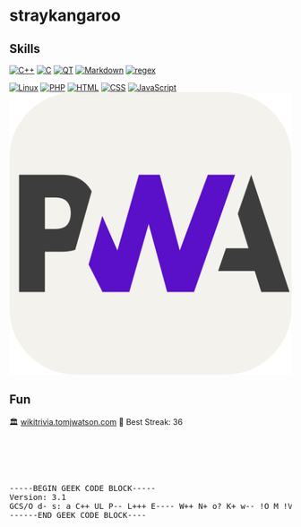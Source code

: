# straykangaroo

## Skills

[![C++](https://skillicons.dev/icons?i=cpp&theme=light)](https://en.wikipedia.org/wiki/C%2B%2B "C++")
[![C](https://skillicons.dev/icons?i=c&theme=light)](https://en.wikipedia.org/wiki/C_%28programming_language%29 "C")
[![QT](https://skillicons.dev/icons?i=qt&theme=light)](https://www.qt.io/ "QT")
[![Markdown](https://skillicons.dev/icons?i=md&theme=light)](https://en.wikipedia.org/wiki/Markdown "Markdown")
[![regex](https://skillicons.dev/icons?i=regex&theme=light)](https://en.wikipedia.org/wiki/Regular_expression "Regex")

[![Linux](https://skillicons.dev/icons?i=linux&theme=light)](https://en.wikipedia.org/wiki/Linux "Linux")
[![PHP](https://skillicons.dev/icons?i=php)](https://www.php.net/ "PHP")
[![HTML](https://skillicons.dev/icons?i=html&theme=light)](https://html.spec.whatwg.org/ "HTML")
[![CSS](https://skillicons.dev/icons?i=css&theme=light)](https://www.w3.org/TR/CSS/ "CSS")
[![JavaScript](https://skillicons.dev/icons?i=js&theme=light)](https://en.wikipedia.org/wiki/JavaScript)
[![Progressive Web App](pwa.svg)](https://en.wikipedia.org/wiki/Progressive_web_app)


## Fun

🏛️ [wikitrivia.tomjwatson.com](https://wikitrivia.tomjwatson.com) 🥇 Best Streak: 36

<br><br><br><br>
<pre>
-----BEGIN GEEK CODE BLOCK-----
Version: 3.1
GCS/O d- s: a C++ UL P-- L+++ E---- W++ N+ o? K+ w-- !O M !V PS++ !Y !PGP !t !5 X- R- !tv b+ DI+ !D G>G+++ e++ z?
------END GEEK CODE BLOCK----
</pre>
